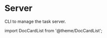 # Server

CLI to manage the task server.

import DocCardList from '@theme/DocCardList';

<DocCardList />
